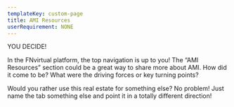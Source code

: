 ```yaml
---
templateKey: custom-page
title: AMI Resources
userRequirement: NONE
---
```

YOU DECIDE!

In the FNvirtual platform, the top navigation is up to you! The “AMI Resources” section could be a great way to share more about AMI. How did it come to be? What were the driving forces or key turning points? 

Would you rather use this real estate for something else? No problem! Just name the tab something else and point it in a totally different direction!